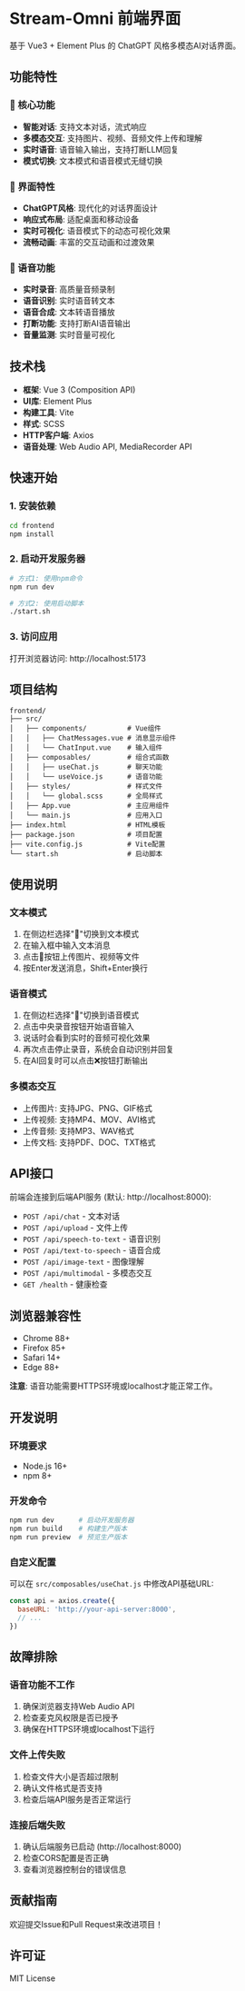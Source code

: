 # Stream-Omni 前端界面

基于 Vue3 + Element Plus 的 ChatGPT 风格多模态AI对话界面。

## 功能特性

### 🎯 核心功能
- **智能对话**: 支持文本对话，流式响应
- **多模态交互**: 支持图片、视频、音频文件上传和理解
- **实时语音**: 语音输入输出，支持打断LLM回复
- **模式切换**: 文本模式和语音模式无缝切换

### 🎨 界面特性
- **ChatGPT风格**: 现代化的对话界面设计
- **响应式布局**: 适配桌面和移动设备
- **实时可视化**: 语音模式下的动态可视化效果
- **流畅动画**: 丰富的交互动画和过渡效果

### 🎤 语音功能
- **实时录音**: 高质量音频录制
- **语音识别**: 实时语音转文本
- **语音合成**: 文本转语音播放
- **打断功能**: 支持打断AI语音输出
- **音量监测**: 实时音量可视化

## 技术栈

- **框架**: Vue 3 (Composition API)
- **UI库**: Element Plus
- **构建工具**: Vite
- **样式**: SCSS
- **HTTP客户端**: Axios
- **语音处理**: Web Audio API, MediaRecorder API

## 快速开始

### 1. 安装依赖

```bash
cd frontend
npm install
```

### 2. 启动开发服务器

```bash
# 方式1: 使用npm命令
npm run dev

# 方式2: 使用启动脚本
./start.sh
```

### 3. 访问应用

打开浏览器访问: http://localhost:5173

## 项目结构

```
frontend/
├── src/
│   ├── components/          # Vue组件
│   │   ├── ChatMessages.vue # 消息显示组件
│   │   └── ChatInput.vue    # 输入组件
│   ├── composables/         # 组合式函数
│   │   ├── useChat.js       # 聊天功能
│   │   └── useVoice.js      # 语音功能
│   ├── styles/              # 样式文件
│   │   └── global.scss      # 全局样式
│   ├── App.vue              # 主应用组件
│   └── main.js              # 应用入口
├── index.html               # HTML模板
├── package.json             # 项目配置
├── vite.config.js           # Vite配置
└── start.sh                 # 启动脚本
```

## 使用说明

### 文本模式
1. 在侧边栏选择"💬"切换到文本模式
2. 在输入框中输入文本消息
3. 点击📎按钮上传图片、视频等文件
4. 按Enter发送消息，Shift+Enter换行

### 语音模式
1. 在侧边栏选择"🎤"切换到语音模式
2. 点击中央录音按钮开始语音输入
3. 说话时会看到实时的音频可视化效果
4. 再次点击停止录音，系统会自动识别并回复
5. 在AI回复时可以点击❌按钮打断输出

### 多模态交互
- 上传图片: 支持JPG、PNG、GIF格式
- 上传视频: 支持MP4、MOV、AVI格式
- 上传音频: 支持MP3、WAV格式
- 上传文档: 支持PDF、DOC、TXT格式

## API接口

前端会连接到后端API服务 (默认: http://localhost:8000):

- `POST /api/chat` - 文本对话
- `POST /api/upload` - 文件上传
- `POST /api/speech-to-text` - 语音识别
- `POST /api/text-to-speech` - 语音合成
- `POST /api/image-text` - 图像理解
- `POST /api/multimodal` - 多模态交互
- `GET /health` - 健康检查

## 浏览器兼容性

- Chrome 88+
- Firefox 85+
- Safari 14+
- Edge 88+

**注意**: 语音功能需要HTTPS环境或localhost才能正常工作。

## 开发说明

### 环境要求
- Node.js 16+
- npm 8+

### 开发命令
```bash
npm run dev      # 启动开发服务器
npm run build    # 构建生产版本
npm run preview  # 预览生产版本
```

### 自定义配置

可以在 `src/composables/useChat.js` 中修改API基础URL:

```javascript
const api = axios.create({
  baseURL: 'http://your-api-server:8000',
  // ...
})
```

## 故障排除

### 语音功能不工作
1. 确保浏览器支持Web Audio API
2. 检查麦克风权限是否已授予
3. 确保在HTTPS环境或localhost下运行

### 文件上传失败
1. 检查文件大小是否超过限制
2. 确认文件格式是否支持
3. 检查后端API服务是否正常运行

### 连接后端失败
1. 确认后端服务已启动 (http://localhost:8000)
2. 检查CORS配置是否正确
3. 查看浏览器控制台的错误信息

## 贡献指南

欢迎提交Issue和Pull Request来改进项目！

## 许可证

MIT License
